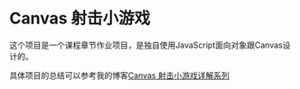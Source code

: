 # Canvas 射击小游戏

这个项目是一个课程章节作业项目，是独自使用JavaScript面向对象跟Canvas设计的。

具体项目的总结可以参考我的博客[Canvas 射击小游戏详解系列](https://listentolife.cc/2018/08/16/Canvas-Game-I/)
